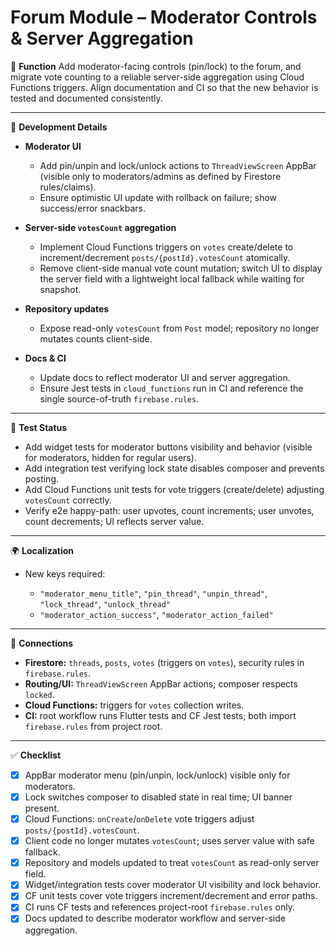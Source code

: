 # Forum Module – Moderator Controls & Server Aggregation

🎯 **Function**
Add moderator-facing controls (pin/lock) to the forum, and migrate vote counting to a reliable server-side aggregation using Cloud Functions triggers. Align documentation and CI so that the new behavior is tested and documented consistently.

---

🧠 **Development Details**

* **Moderator UI**

  * Add pin/unpin and lock/unlock actions to `ThreadViewScreen` AppBar (visible only to moderators/admins as defined by Firestore rules/claims).
  * Ensure optimistic UI update with rollback on failure; show success/error snackbars.
* **Server-side `votesCount` aggregation**

  * Implement Cloud Functions triggers on `votes` create/delete to increment/decrement `posts/{postId}.votesCount` atomically.
  * Remove client-side manual vote count mutation; switch UI to display the server field with a lightweight local fallback while waiting for snapshot.
* **Repository updates**

  * Expose read-only `votesCount` from `Post` model; repository no longer mutates counts client-side.
* **Docs & CI**

  * Update docs to reflect moderator UI and server aggregation.
  * Ensure Jest tests in `cloud_functions` run in CI and reference the single source-of-truth `firebase.rules`.

---

🧪 **Test Status**

* Add widget tests for moderator buttons visibility and behavior (visible for moderators, hidden for regular users).
* Add integration test verifying lock state disables composer and prevents posting.
* Add Cloud Functions unit tests for vote triggers (create/delete) adjusting `votesCount` correctly.
* Verify e2e happy-path: user upvotes, count increments; user unvotes, count decrements; UI reflects server value.

---

🌍 **Localization**

* New keys required:

  * `"moderator_menu_title"`, `"pin_thread"`, `"unpin_thread"`, `"lock_thread"`, `"unlock_thread"`
  * `"moderator_action_success"`, `"moderator_action_failed"`

---

📎 **Connections**

* **Firestore:** `threads`, `posts`, `votes` (triggers on `votes`), security rules in `firebase.rules`.
* **Routing/UI:** `ThreadViewScreen` AppBar actions; composer respects `locked`.
* **Cloud Functions:** triggers for `votes` collection writes.
* **CI:** root workflow runs Flutter tests and CF Jest tests; both import `firebase.rules` from project root.

---

✅ **Checklist**

* [x] AppBar moderator menu (pin/unpin, lock/unlock) visible only for moderators.
* [x] Lock switches composer to disabled state in real time; UI banner present.
* [x] Cloud Functions: `onCreate`/`onDelete` vote triggers adjust `posts/{postId}.votesCount`.
* [x] Client code no longer mutates `votesCount`; uses server value with safe fallback.
* [x] Repository and models updated to treat `votesCount` as read-only server field.
* [x] Widget/integration tests cover moderator UI visibility and lock behavior.
* [x] CF unit tests cover vote triggers increment/decrement and error paths.
* [x] CI runs CF tests and references project-root `firebase.rules` only.
* [x] Docs updated to describe moderator workflow and server-side aggregation.
